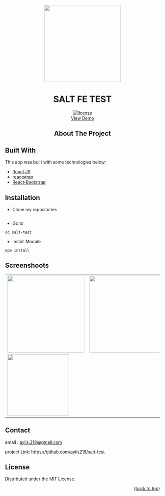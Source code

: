 <!-- PROJECT LOGO -->

<div align="center">

<img src="https://i.postimg.cc/wT4zJtFN/Group-215.png" align="center" width="250" height="auto" />
  <h1>SALT FE TEST</h1>
  
  [![license](https://img.shields.io/github/license/dec0dOS/amazing-github-template.svg?style=flat-square)](LICENSE)
  </br>
   <a href="#">View Demo</a>
  <h2>About The Project</h2>

</div>

## Built With
This app was built with some technologies below:
- [React JS](https://reactjs.com/)
- [reactstrap](https://reactstrap.github.io/)
- [React-Bootstrap](https://react-bootstrap.github.io/)

## Installation
- Clone my repositories
```

```
- Go to
```
cd salt-test
```
- Install Module

```
npm install
```

## Screenshoots

<p align="center" display=flex>

<table>
<tr>
<td><image src="https://i.postimg.cc/rmvX21Lm/mobile.png" alt="" width=250/></td>
<td><image src="https://i.postimg.cc/bJGc56WW/mobile-1.png" alt="" width=250/></td>
<td><image src="https://i.postimg.cc/3wxHXrBK/mobile-3.png" alt="" width=250/></td>
<td><image src="https://i.postimg.cc/htrBQQVy/mobile-4.png" alt="" width=250/></td>
</tr>
<tr>
<td><image src="https://i.postimg.cc/Hx5HxZz5/6951e29a-293f-42a0-9914-fd1657379cdf.png" alt="" width=200/></td>
</tr>
</table>

## Contact

email : ayiis.218@gmail.com

project Link: https://github.com/ayiis218/salt-test

## License
Distributed under the [MIT](/LICENSE) License.
<p align="right">(<a href="#top">back to top</a>)</p>
